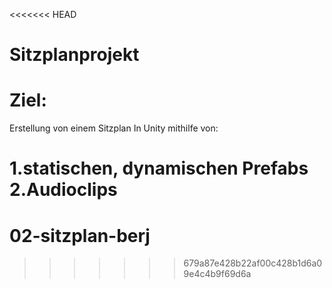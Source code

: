 <<<<<<< HEAD
# Sitzplanprojekt
##
# Ziel:
Erstellung von einem Sitzplan In Unity mithilfe von:

1.statischen, dynamischen Prefabs
2.Audioclips
=======
# 02-sitzplan-berj

>>>>>>> 679a87e428b22af00c428b1d6a09e4c4b9f69d6a
